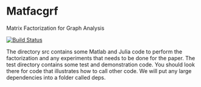 # Matfacgrf
Matrix Factorization for Graph Analysis

[![Build Status](https://travis-ci.org/jpfairbanks/Matfacgrf.png)](https://travis-ci.org/jpfairbanks/Matfacgrf)

The directory src contains some Matlab and Julia code to perform the factorization and
any experiments that needs to be done for the paper.
The test directory contains some test and demonstration code.
You should look there for code that illustrates how to call other code.
We will put any large dependencies into a folder called deps.
